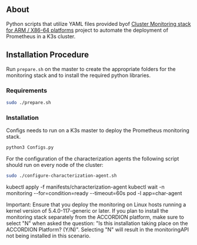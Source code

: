 
## About
Python scripts that utilize YAML files provided byof <a href="https://github.com/carlosedp/cluster-monitoring" target="_blank">Cluster Monitoring stack for ARM / X86-64 platforms</a> project to automate the deployment of Prometheus in a K3s cluster.
## Installation Procedure
Run `prepare.sh` on the master to create the appropriate folders for the monitoring stack and to install the required python libraries.
### Requirements
```bash
sudo ./prepare.sh
```
### Installation
Configs needs to run on a K3s master to deploy the Prometheus monitoring stack.
```bash
python3 Configs.py
```

For the configuration of the characterization agents the following script should run on every node of the cluster:
```bash
sudo ./configure-characterization-agent.sh
```

kubectl apply -f manifests/characterization-agent
kubectl wait -n monitoring --for=condition=ready --timeout=60s pod -l app=char-agent

Important: Ensure that you deploy the monitoring on Linux hosts running a kernel version of 5.4.0-117-generic or later. If you plan to install the monitoring stack separately from the ACCORDION platform, make sure to select "N" when asked the question: "Is this installation taking place on the ACCORDION Platform? (Y/N)". Selecting "N" will result in the monitoringAPI not being installed in this scenario.